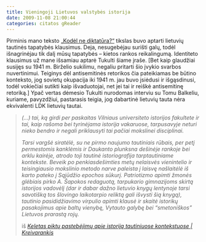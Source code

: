 ```yaml
---
title: Vieningoji Lietuvos valstybės istorija
date: 2009-11-08 21:00:44
categories: citatos gReader
---
```


Pirminis mano teksto [„Kodėl ne diktatūra?“](https://duona.wordpress.com/2009/09/27/kodel-ne-diktatura/ "Kodėl ne diktatūra?") tikslas buvo aptarti lietuvių tautinės tapatybės klausimus. Deja, nesugebėjau surišti galų, todėl išnagrinėjau tik dalį mūsų tapatybės – kietos rankos reikalingumą. Identiteto klausimus už mane išsamiau aptarė Tukulti šiame įraše. [Bet kaip glaudžiai susijęs su 1941 m. Birželio sukilimu, negaliu pritarti šio įvykio svarbos nuvertinimui. Teiginys dėl antisemitinės retorikos čia pateikiamas be būtino konteksto, jog sovietų okupacija iki 1941 m. jau buvo įsiėdusi ir išgąsdinusi, todėl vokiečiai sutikti kaip išvaduotojai, net jei tai ir reiškė antisemitinę retoriką.] Ypač vertas dėmesio Tukulti nurodomas interviu su Tomu Balkeliu, kuriame, pavyzdžiui, pastarasis teigia, jog dabartinė lietuvių tauta nėra ekvivalenti LDK lietuvių tautai.

> *(…) tai, ką girdi per paskaitas Vilniaus universiteto istorijos fakultete ir tai, kaip rašoma bei tyrinėjama istorija vakaruose, tarpusavyje neturi nieko bendro ir negali priklausyti tai pačiai mokslinei disciplinai.*
>
> *Tarsi vargšė siratėlė, su ne pirmo naujumo tautiniais rūbais, per petį permestomis kanklėmis ir Daukanto plunksna dešinėje rankoje bei arklu kairėje, atrodo toji tautinė istoriografija tarptautiniame kontekste. Beveik po penkiasdešimties metų nelaisvės vienintelio ir teisingiausio mokslinio metodo narve paleista į laisvę našlaitėlė iš karto pateko į Sąjūdžio epochos sūkurį. Patriotizmo apimti žmonės glėbiais pirko A. Šapokos redaguotą, tarpukario gimnazijoms skirtą istorijos vadovėlį (dar ir dabar dažno lietuvio knygų lentynoje tarsi savotišką tos šlovingo laikotarpio reliktą gali išvysti šią knygą), tautinio pasididžiavimo virpulio apimti klausė ir skaitė istorikų pasakojimus apie baltų vienybę, Vytauto galybę bei “smetoniškos” Lietuvos prarastą rojų.*
>
> iš [*Keletas piktų pastebėjimų apie istoriją tautiniuose kontekstuose | Kreivarankis*](http://kreivarankis.livejournal.com/22576.html)
